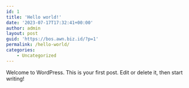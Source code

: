 ```yaml
---
id: 1
title: 'Hello world!'
date: '2023-07-17T17:32:41+00:00'
author: admin
layout: post
guid: 'https://bos.awn.biz.id/?p=1'
permalink: /hello-world/
categories:
    - Uncategorized
---
```


Welcome to WordPress. This is your first post. Edit or delete it, then start writing!